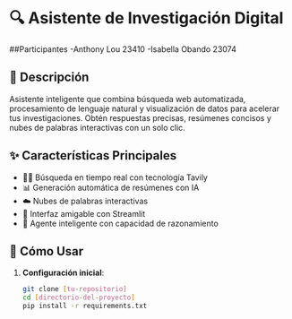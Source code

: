 # 🔍 Asistente de Investigación Digital

##Participantes
-Anthony Lou 23410
-Isabella Obando 23074

## 🌟 Descripción

Asistente inteligente que combina búsqueda web automatizada, procesamiento de lenguaje natural y visualización de datos para acelerar tus investigaciones. Obtén respuestas precisas, resúmenes concisos y nubes de palabras interactivas con un solo clic.

## ✨ Características Principales

- 🕵️‍♂️ Búsqueda en tiempo real con tecnología Tavily
- 📊 Generación automática de resúmenes con IA
- ☁️ Nubes de palabras interactivas
- 🎨 Interfaz amigable con Streamlit
- 🤖 Agente inteligente con capacidad de razonamiento

## 🚀 Cómo Usar

1. **Configuración inicial**:
   ```bash
   git clone [tu-repositorio]
   cd [directorio-del-proyecto]
   pip install -r requirements.txt
